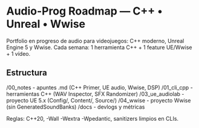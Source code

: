 # Audio-Prog Roadmap — C++ • Unreal • Wwise

Portfolio en progreso de audio para videojuegos: C++ moderno, Unreal Engine 5 y Wwise.
Cada semana: 1 herramienta C++ + 1 feature UE/Wwise + 1 vídeo.

## Estructura
/00_notes - apuntes .md (C++ Primer, UE audio, Wwise, DSP)
/01_cli_cpp - herramientas C++ (WAV Inspector, SFX Randomizer)
/03_ue_audiolab - proyecto UE 5.x (Config/, Content/, Source/)
/04_wwise - proyecto Wwise (sin GeneratedSoundBanks)
/docs - devlogs y métricas

Reglas: C++20, -Wall -Wextra -Wpedantic, sanitizers limpios en CLIs.
